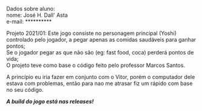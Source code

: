 Dados sobre aluno:  
nome: José H. Dall' Asta  
e-mail: **********  

Projeto 2021/01:
Este jogo consiste no personagem principal (Yoshi) controlado pelo jogador, a pegar apenas as comidas saudáveis para ganhar pontos;  
Se o jogador pegar as que não são (eg: fast food, coca) perderá pontos de vida;  
O projeto teve como base o código feito pelo professor Marcos Santos.  

A princípio eu iria fazer em conjunto com o Vitor, porém o computador dele estava com problemas, então para nao me atrasar fiz um rápido com base no seu código.  

***A build do jogo está nas releases!***  
